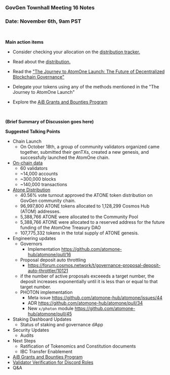### **GovGen Townhall Meeting 16 Notes**

### Date: November 6th, 9am PST
<br> 


**Main action items**

- Consider checking your allocation on the [distribution tracker.](https://govgen.io/#trackers)

- Read about the [distribution.](https://x.com/_atomone/status/1852103987950162034)

- Read the ["The Journey to AtomOne Launch: The Future of Decentralized Blockchain Governance"](https://allinbits.com/blog/atomone/)

- Delegate your tokens using any of the methods mentioned in the "The Journey to AtomOne Launch"

- Explore the [AiB Grants and Bounties Program](https://github.com/allinbits/grants/tree/main/AiB-BUIDL-Grants-and-Bounties-program)

<BR>

**(Brief Summary of Discussion goes here)**

**Suggested Talking Points**

- Chain Launch
  - On October 18th, a group of community validators organized came together, submitted their genTXs, created a new genesis, and successfully launched the AtomOne chain.   
- [On-chain data](https://www.mintscan.io/atomone)
  - 60 validators
  - ~14,000 accounts
  - ~300,000 blocks
  - ~140,000 transactions
- [Atone Distribution](https://x.com/_atomone/status/1852103987950162034)
  - 40.56% vote turnout approved the ATONE token distribution on GovGen community chain. 
  - 96,997,800 ATONE tokens allocated to 1,128,299 Cosmos Hub (ATOM) addresses.
  - 5,388,766 ATONE were allocated to the Community Pool
  - 5,388,766 ATONE were allocated to a reserved address for the future funding of the AtomOne Treasury DAO
  - 107,775,332 tokens in the total supply of ATONE genesis.   
- Engineering updates
  - Governors
    - Implementation https://github.com/atomone-hub/atomone/pull/16
  - Proposal deposit auto throttling
    - https://forum.cosmos.network/t/governance-proposal-deposit-auto-throttler/10121
   - if the number of active proposals exceeeds a target number, the deposit increases exponentially until it is less than or equal to that target number.
  - PHOTON implementation
    - Meta issue https://github.com/atomone-hub/atomone/issues/44
    - ADR https://github.com/atomone-hub/atomone/pull/34
    - New `x/photon` module https://github.com/atomone-hub/atomone/pull/45
- Staking Dashboard Updates
  - Status of staking and governance dApp
- Security Updates
  - Audits
- Next Steps
  - Ratification of Tokenomics and Constitution documents
  - IBC Transfer Enablement
- [AiB Grants and Bounties Program](https://github.com/allinbits/grants/tree/main/AiB-BUIDL-Grants-and-Bounties-program)
- [Validator Verification for Discord Roles](https://github.com/atomone-hub/atomone-validator-community/blob/main/validator-info.md)
- Q&A
